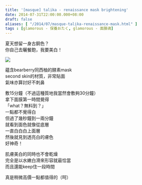 ```yaml
---
title: '[masque] talika - renaissance mask brightening'
date: 2014-07-31T22:00:00.000+08:00
draft: false
aliases: [ "/2014/07/masque-talika-renaissance-mask.html" ]
tags : [glamorous - 保養おたく, glamorous - 面膜魂]
---
```


夏天想留一身古銅色？  
你自己去曬餐飽，我要美白！  

[![](https://2.bp.blogspot.com/-rV9QyeExmeY/XEQUqNkxiiI/AAAAAAAAGJ8/vhii8sIatjI-KjmSZF7FNKPg_NzgJFkKgCLcBGAs/s640/10155010726_a8f286a2e4_z.jpg)](https://2.bp.blogspot.com/-rV9QyeExmeY/XEQUqNkxiiI/AAAAAAAAGJ8/vhii8sIatjI-KjmSZF7FNKPg_NzgJFkKgCLcBGAs/s1600/10155010726_a8f286a2e4_z.jpg)

蘊含bearberry同西柚的酵素mask  
second skin的材質，非常貼面  
氣味亦算討好不刺鼻  
  
敷15分鐘（不過這種質地我當然會敷夠30分鐘）  
拿下面膜第一時間覺得  
「what？無料到？」  
一點都不覺得白  
但過了幾秒鐘到一兩分鐘  
就看到面色就像從底層  
一直白白白上面層  
然後就見到透亮白的膚色  
好神奇！  
  
肌膚美白的同時也不會乾燥  
完全是以水嫩白滑來形容就最恰當  
而且還能keep住一段時間  
  
真是稍微高價一點都值得的（呵）